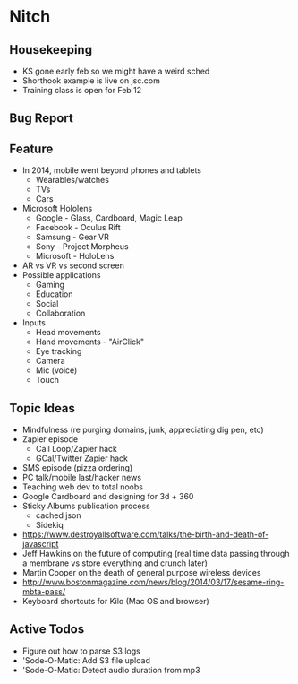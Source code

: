 Nitch
=====

## Housekeeping

* KS gone early feb so we might have a weird sched
* Shorthook example is live on jsc.com
* Training class is open for Feb 12

## Bug Report

## Feature

* In 2014, mobile went beyond phones and tablets
    * Wearables/watches
    * TVs
    * Cars
* Microsoft Hololens
    * Google - Glass, Cardboard, Magic Leap
    * Facebook - Oculus Rift
    * Samsung - Gear VR
    * Sony - Project Morpheus
    * Microsoft - HoloLens
* AR vs VR vs second screen
* Possible applications
    * Gaming
    * Education
    * Social
    * Collaboration
* Inputs
    * Head movements
    * Hand movements - "AirClick"
    * Eye tracking
    * Camera
    * Mic (voice)
    * Touch

## Topic Ideas

* Mindfulness (re purging domains, junk, appreciating dig pen, etc)
* Zapier episode
    * Call Loop/Zapier hack
    * GCal/Twitter Zapier hack
* SMS episode (pizza ordering)
* PC talk/mobile last/hacker news
* Teaching web dev to total noobs
* Google Cardboard and designing for 3d + 360
* Sticky Albums publication process
    * cached json
    * Sidekiq
* https://www.destroyallsoftware.com/talks/the-birth-and-death-of-javascript
* Jeff Hawkins on the future of computing (real time data passing through a membrane vs store everything and crunch later)
* Martin Cooper on the death of general purpose wireless devices
* http://www.bostonmagazine.com/news/blog/2014/03/17/sesame-ring-mbta-pass/
* Keyboard shortcuts for Kilo (Mac OS and browser)

## Active Todos

* Figure out how to parse S3 logs
* 'Sode-O-Matic: Add S3 file upload
* 'Sode-O-Matic: Detect audio duration from mp3

